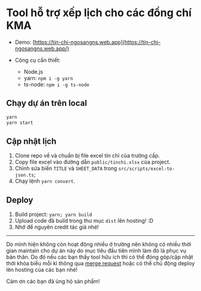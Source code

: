 # Tool hỗ trợ xếp lịch cho các đồng chí KMA

- Demo: [https://tin-chi-ngosangns.web.app](https://tin-chi-ngosangns.web.app/)

- Công cụ cần thiết:
  - Node.js
  - yarn: `npm i -g yarn`
  - ts-node: `npm i -g ts-node`

## Chạy dự án trên local

```sh
yarn
yarn start
```

## Cập nhật lịch

1. Clone repo về và chuẩn bị file excel tín chỉ của trường cấp.
2. Copy file excel vào đường dẫn `public/tinchi.xlsx` của project.
3. Chỉnh sửa biến `TITLE` và `SHEET_DATA` trong `src/scripts/excel-to-json.ts`;
4. Chạy lệnh `yarn convert`.

## Deploy

1. Build project: `yarn; yarn build`
2. Upload code đã build trong thư mục `dist` lên hosting! :D
3. Nhớ để nguyên credit tác giả nhé!

---

Do mình hiện không còn hoạt động nhiều ở trường nên không có nhiều thời gian maintain cho dự án này do mục tiêu đầu tiên mình làm đó là phục vụ bản thân. Do đó nếu các bạn thấy tool hữu ích thì có thể đóng góp/cập nhật thời khóa biểu mỗi kì thông qua [merge request](https://github.com/ngosangns/tin-chi/pulls) hoặc có thể chủ động deploy lên hosting của các bạn nhé!

Cảm ơn các bạn đã ủng hộ sản phẩm!
